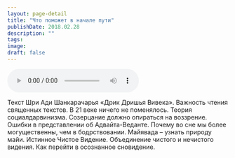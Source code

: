 ```yaml
---
layout: page-detail
title: "Что поможет в начале пути"
publishDate: 2018.02.28
description: ""
tags:
image:
draft: false
---
```


<audio title="2018.02.28 - Что поможет в начале пути.mp3" src="https://filer-api.advayta.org/v1.0/public/files/75570" controls=""></audio>

 Текст Шри Ади Шанкарачарья «Дрик Дришья Вивека». Важность чтения священных текстов. В 21 веке ничего не поменялось. Теория социалдарвинизма. Созерцание должно опираться на воззрение. Ошибки в представлении об Адвайта-Веданте. Почему во сне мы более могущественны, чем в бодрствовании. Майявада – узнать природу майи. Истинное Чистое Видение. Объединение чистого и нечистого видения. Как перейти в осознанное сновидение. 

  
